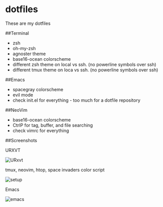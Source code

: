 # dotfiles

These are my dotfiles

##Terminal
+ zsh
+ oh-my-zsh
+ agnoster theme
+ base16-ocean colorscheme
+ different zsh theme on local vs ssh. (no powerline symbols over ssh)
+ different tmux theme on loca vs ssh. (no powerline symbols over ssh)

##Emacs
+ spacegray colorscheme
+ evil mode
+ check init.el for everything - too much for a dotfile repository

##NeoVim
+ base16-ocean colorscheme
+ CtrlP for tag, buffer, and file searching
+ check vimrc for everything 

##Screenshots

URXVT

![URxvt](https://bot.gyazo.com/2ea36202cae500ec455260bac39964cf.png)

tmux, neovim, htop, space invaders color script

![setup](https://i.gyazo.com/b0b357566c2dd228261cbfa38cc512b2.png)

Emacs

![emacs](https://i.gyazo.com/36f29ddec5eba39f6f1d27bfcebe77cf.png)

